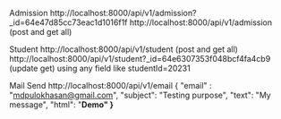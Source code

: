 Admission
http://localhost:8000/api/v1/admission?\_id=64e47d85cc73eac1d1016f1f
http://localhost:8000/api/v1/admission (post and get all)

Student
http://localhost:8000/api/v1/student (post and get all)
http://localhost:8000/api/v1/student?\_id=64e6307353f048bcf4fa4cb9 (update get) using any field like studentId=20231

Mail Send
http://localhost:8000/api/v1/email
{
"email" : "mdpulokhasan@gmail.com",
"subject": "Testing purpose",
"text": "My message",
"html": "<b>Demo<b>"
}
